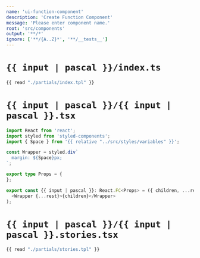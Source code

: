 ```yaml
---
name: 'ui-function-component'
description: 'Create Function Component'
message: 'Please enter component name.'
root: 'src/components'
output: '**/*'
ignore: ['**/{A..Z}*', '**/__tests__']
---
```


# `{{ input | pascal }}/index.ts`

```typescript
{{ read "./partials/index.tpl" }}
```

# `{{ input | pascal }}/{{ input | pascal }}.tsx`

```typescript
import React from 'react';
import styled from 'styled-components';
import { Space } from '{{ relative "../src/styles/variables" }}';

const Wrapper = styled.div`
  margin: ${Space}px;
`;

export type Props = {
};

export const {{ input | pascal }}: React.FC<Props> = ({ children, ...rest }) => (
  <Wrapper {...rest}>{children}</Wrapper>
);
```

# `{{ input | pascal }}/{{ input | pascal }}.stories.tsx`

```typescript
{{ read "./partials/stories.tpl" }}
```
